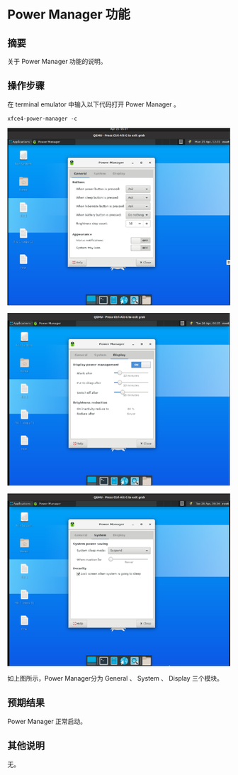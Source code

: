 # Power Manager 功能

## 摘要

关于 Power Manager 功能的说明。

## 操作步骤

在 terminal emulator 中输入以下代码打开 Power Manager 。

```
xfce4-power-manager -c 
```

![Power_manager_功能-1](./img/Power_manager_功能-1.png)

![Power_manager_功能-2](./img/Power_manager_功能-2.png)

![Power_manager_功能-3](./img/Power_manager_功能-3.png)

如上图所示，Power Manager分为 General 、 System 、 Display 三个模块。

## 预期结果

Power Manager 正常启动。

## 其他说明

无。
